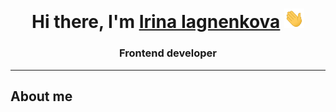 <h1 align="center">Hi there, I'm 
<a href="http://rsskhna.tilda.ws" target="_blank">Irina Iagnenkova</a> 
<img src="https://github.com/rsskhna/rsskhna/raw/main/images/Hi.gif" width="32" alt=""/>
</h1>
<h3 align="center" >Frontend developer</h3>

_____________

<h2>
About me
<img src="" alt=""/>
</h2>